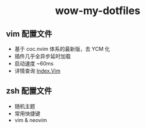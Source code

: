 <h1 align="center">wow-my-dotfiles</h1>

## vim 配置文件  
- 基于 coc.nvim 体系的最新版，去 YCM 化
- 插件几乎全异步延时加载
- 启动速度 ~60ms
- 详情查询 [Index.Vim](https://github.com/IndexXuan/index.vim)

## zsh 配置文件
- 随机主题   
- 常用快捷键  
- vim & neovim

